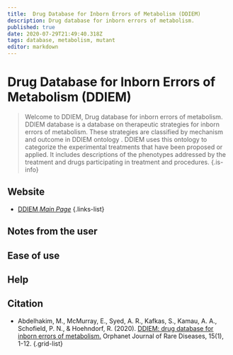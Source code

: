 ```yaml
---
title:  Drug Database for Inborn Errors of Metabolism (DDIEM)
description: Drug database for inborn errors of metabolism.
published: true
date: 2020-07-29T21:49:40.318Z
tags: database, metabolism, mutant
editor: markdown
---
```


#  Drug Database for Inborn Errors of Metabolism (DDIEM)

> Welcome to DDIEM, Drug database for inborn errors of metabolism. DDIEM database is a database on therapeutic strategies for inborn errors of metabolism. These strategies are classified by mechanism and outcome in DDIEM ontology . DDIEM uses this ontology to categorize the experimental treatments that have been proposed or applied. It includes descriptions of the phenotypes addressed by the treatment and drugs participating in treatment and procedures.
{.is-info}

 

## Website 

- [DDIEM *Main Page*](http://ddiem.phenomebrowser.net/)
 {.links-list}


## Notes from the user
 

## Ease of use


## Help


## Citation

- Abdelhakim, M., McMurray, E., Syed, A. R., Kafkas, S., Kamau, A. A., Schofield, P. N., & Hoehndorf, R. (2020). [DDIEM: drug database for inborn errors of metabolism.](https://link.springer.com/article/10.1186/s13023-020-01428-2) Orphanet Journal of Rare Diseases, 15(1), 1-12.
{.grid-list}
